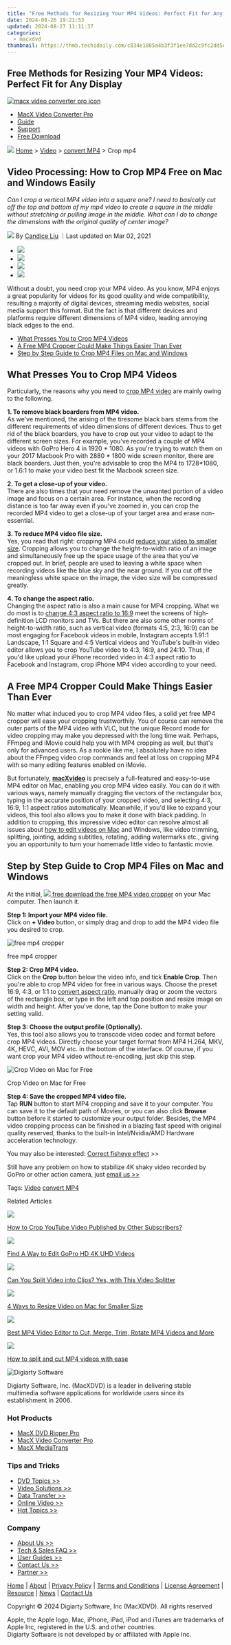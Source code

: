 ```yaml
---
title: "Free Methods for Resizing Your MP4 Videos: Perfect Fit for Any Display"
date: 2024-08-26 19:21:53
updated: 2024-08-27 11:11:37
categories:
  - macxdvd
thumbnail: https://thmb.techidaily.com/c834e1885a4b3f3f1ee7dd2c9fc2dd5ec6f5c9eaec19dd6a1d5eb489c36a841d.jpg
---
```


## Free Methods for Resizing Your MP4 Videos: Perfect Fit for Any Display

[![macx video converter pro icon](https://www.macxdvd.com/video-editing/../image-style/new-seo/icon11.png)](https://tools.techidaily.com/macxdvd/products/)

* [MacX Video Converter Pro](https://tools.techidaily.com/macxdvd/products/)
* [Guide](https://tools.techidaily.com/macxdvd/products/)
* [Support](https://tools.techidaily.com/macxdvd/products/)
* [Free Download](https://tools.techidaily.com/macxdvd/products/)



![](https://www.macxdvd.com/video-editing/../image-style/new-seo/icon7.png) [Home](https://tools.techidaily.com/macxdvd/products/) \> [Video](https://tools.techidaily.com/macxdvd/products/) \> [convert MP4](https://tools.techidaily.com/macxdvd/products/) \> Crop mp4

## Video Processing: How to Crop MP4 Free on Mac and Windows Easily



_Can I crop a vertical MP4 video into a square one? I need to basically cut off the top and bottom of my mp4 video to create a square in the middle without stretching or pulling image in the middle. What can I do to change the dimensions with the original quality of center image?_

![](https://www.macxdvd.com/video-editing/../image-style/new-seo/icon6.png) By [Candice Liu](https://www.linkedin.com/in/candice-liu-444483a3/) ｜Last updated on Mar 02, 2021

* [![](https://www.macxdvd.com/video-editing/../image-style/new-seo/share-fa.jpg)](https://www.facebook.com/sharer/sharer.php?u=https://www.macxdvd.com/video-editing/how-to-crop-mp4-free.htm)
* [![](https://www.macxdvd.com/video-editing/../image-style/new-seo/share-tw.jpg)](https://twitter.com/intent/tweet?url=https://www.macxdvd.com/video-editing/how-to-crop-mp4-free.htm)
* [![](https://www.macxdvd.com/video-editing/../image-style/new-seo/share-email.jpg)](https://www.macxdvd.com/video-editing/mailto:info@example.com?&subject=&body=https://www.macxdvd.com/video-editing/how-to-crop-mp4-free.htm)
* [![](https://www.macxdvd.com/video-editing/../image-style/new-seo/share-in.jpg)](https://www.linkedin.com/shareArticle?mini=true&url=https://www.macxdvd.com/video-editing/how-to-crop-mp4-free.htm&title=&summary=https://www.macxdvd.com/video-editing/how-to-crop-mp4-free.htm&source=)

Without a doubt, you need crop your MP4 video. As you know, MP4 enjoys a great popularity for videos for its good quality and wide compatibility, resulting a majority of digital devices, streaming media websites, social media support this format. But the fact is that different devices and platforms require different dimensions of MP4 video, leading annoying black edges to the end.

* [What Presses You to Crop MP4 Videos](https://tools.techidaily.com/macxdvd/products/)
* [A Free MP4 Cropper Could Make Things Easier Than Ever](https://tools.techidaily.com/macxdvd/products/)
* [Step by Step Guide to Crop MP4 Files on Mac and Windows](https://tools.techidaily.com/macxdvd/products/)

## What Presses You to Crop MP4 Videos

Particularly, the reasons why you need to [crop MP4 video](https://tools.techidaily.com/macxdvd/products/) are mainly owing to the following.

**1\. To remove black boarders from MP4 video.**   
As we've mentioned, the arising of the tiresome black bars stems from the different requirements of video dimensions of different devices. Thus to get rid of the black boarders, you have to crop out your video to adapt to the different screen sizes. For example, you've recorded a couple of MP4 videos with GoPro Hero 4 in 1920 \* 1080\. As you're trying to watch them on your 2017 Macbook Pro with 2880 \* 1800 wide screen monitor, there are black boarders. Just then, you're advisable to crop the MP4 to 1728\*1080, or 1.6:1 to make your video best fit the Macbook screen size. 

**2\. To get a close-up of your video.**   
There are also times that your need remove the unwanted portion of a video image and focus on a certain area. For instance, when the recording distance is too far away even if you've zoomed in, you can crop the recorded MP4 video to get a close-up of your target area and erase non-essential. 

**3\. To reduce MP4 video file size.**   
Yes, you read that right: cropping MP4 could [reduce your video to smaller size](https://tools.techidaily.com/macxdvd/products/). Cropping allows you to change the height-to-width ratio of an image and simultaneously free up the space usage of the area that you've cropped out. In brief, people are used to leaving a white space when recording videos like the blue sky and the near ground. If you cut off the meaningless white space on the image, the video size will be compressed greatly. 

**4\. To change the aspect ratio.**   
Changing the aspect ratio is also a main cause for MP4 cropping. What we do most is to [change 4:3 aspect ratio to 16:9](https://tools.techidaily.com/macxdvd/products/) meet the screens of high-definition LCD monitors and TVs. But there are also some other norms of height-to-width ratio, such as vertical video (formats 4:5, 2:3, 16:9) can be most engaging for Facebook videos in mobile, Instagram accepts 1.91:1 Landscape, 1:1 Square and 4:5 Vertical videos and YouTube's built-in video editor allows you to crop YouTube video to 4:3, 16:9, and 24:10\. Thus, if you'd like upload your iPhone recorded video in 4:3 aspect ratio to Facebook and Instagram, crop iPhone MP4 video according to your need. 

## A Free MP4 Cropper Could Make Things Easier Than Ever 

No matter what induced you to crop MP4 video files, a solid yet free MP4 cropper will ease your cropping trustworthily. You of course can remove the outer parts of the MP4 video with VLC, but the unique Record mode for video cropping may make you depressed with the long time wait. Perhaps, FFmpeg and iMovie could help you with MP4 cropping as well, but that's only for advanced users. As a rookie like me, I absolutely have no idea about the FFmpeg video crop commands and feel at loss on cropping MP4 with so many editing features enabled on iMovie. 

But fortunately, [**macXvideo**](https://tools.techidaily.com/macxdvd/products/) is precisely a full-featured and easy-to-use MP4 editor on Mac, enabling you crop MP4 video easily. You can do it with various ways, namely manually dragging the vectors of the rectangular box, typing in the accurate position of your cropped video, and selecting 4:3, 16:9, 1:1 aspect ratios automatically. Meanwhile, if you'd like to expand your videos, this tool also allows you to make it done with black padding. In addition to cropping, this impressive video editor can resolve almost all issues about [how to edit videos on Mac](https://tools.techidaily.com/macxdvd/products/) and Windows, like video trimming, splitting, jointing, adding subtitles, rotating, adding watermarks etc., giving you an opportunity to turn your homemade little video to fantastic movie. 

## Step by Step Guide to Crop MP4 Files on Mac and Windows

At the initial, [![](https://www.macxdvd.com/video-editing/../seoimage/download-icon-step.png) free download the free MP4 video cropper](https://tools.techidaily.com/macxdvd/products/) on your Mac computer. Then launch it. 

**Step 1: Import your MP4 video file.**   
 Click on **\+ Video** button, or simply drag and drop to add the MP4 video file you desired to crop. 

![free mp4 cropper](https://www.macxdvd.com/video-editing/../macxvideo/step-image/transcode-video-700.jpg) 

free mp4 cropper

**Step 2: Crop MP4 video.**   
Click on the **Crop** button below the video info, and tick **Enable Crop**. Then you're able to crop MP4 video for free in various ways. Choose the preset 16:9, 4:3, or 1:1 to [convert aspect ratio](https://tools.techidaily.com/macxdvd/products/), manually drag or zoom the vectors of the rectangle box, or type in the left and top position and resize image on width and height. After you've done, tap the Done button to make your setting valid. 

**Step 3: Choose the output profile (Optionally).**   
Yes, this tool also allows you to transcode video codec and format before crop MP4 videos. Directly choose your target format from MP4 H.264, MKV, 4K, HEVC, AVI, MOV etc. in the bottom of the interface. Of course, if you want crop your MP4 video without re-encoding, just skip this step. 

![Crop Video on Mac for Free](https://www.macxdvd.com/video-editing/../macxvideo/step-image/crop-700.jpg) 

Crop Video on Mac for Free

**Step 4: Save the cropped MP4 video file.**   
Tap **RUN** button to start MP4 cropping and save it to your computer. You can save it to the default path of Movies, or you can also click **Browse** button before it started to customize your output folder. Besides, the MP4 video cropping process can be finished in a blazing fast speed with original quality reserved, thanks to the built-in Intel/Nvidia/AMD Hardware acceleration technology. 

You may also be interested: [Correct fisheye effect](https://tools.techidaily.com/macxdvd/products/) \>>

Still have any problem on how to stabilize 4K shaky video recorded by GoPro or other action camera, just [email us >>](https://tools.techidaily.com/macxdvd/products/)

Tags: [Video](https://tools.techidaily.com/macxdvd/products/) [convert MP4](https://tools.techidaily.com/macxdvd/products/) 



Related Articles

![](https://www.macxdvd.com/video-editing/../image-style/new-seo/pic7.jpg)

[How to Crop YouTube Video Published by Other Subscribers?](https://tools.techidaily.com/macxdvd/products/) 

![](https://www.macxdvd.com/video-editing/../image-style/new-seo/pic6.jpg)

[Find A Way to Edit GoPro HD 4K UHD Videos](https://tools.techidaily.com/macxdvd/products/) 

![](https://www.macxdvd.com/video-editing/../image-style/new-seo/pic5.jpg)

[Can You Split Video into Clips? Yes, with This Video Splitter](https://tools.techidaily.com/macxdvd/products/) 

![](https://www.macxdvd.com/video-editing/../image-style/new-seo/pic4.jpg)

[4 Ways to Resize Video on Mac for Smaller Size](https://tools.techidaily.com/macxdvd/products/) 

![](https://www.macxdvd.com/video-editing/../image-style/new-seo/pic3.jpg)

[Best MP4 Video Editor to Cut, Merge, Trim, Rotate MP4 Videos and More](https://tools.techidaily.com/macxdvd/products/) 

![](https://www.macxdvd.com/video-editing/../image-style/new-seo/pic2.jpg)

[How to split and cut MP4 videos with ease](https://tools.techidaily.com/macxdvd/products/) 



![Digiarty Software](https://www.macxdvd.com/video-editing/../icon/logo.png) 

Digiarty Software, Inc. (MacXDVD) is a leader in delivering stable multimedia software applications for worldwide users since its establishment in 2006.

### Hot Products

* [MacX DVD Ripper Pro](https://tools.techidaily.com/macxdvd/products/)
* [MacX Video Converter Pro](https://tools.techidaily.com/macxdvd/products/)
* [MacX MediaTrans](https://tools.techidaily.com/macxdvd/products/)

### Tips and Tricks

* [DVD Topics >>](https://tools.techidaily.com/macxdvd/products/)
* [Video Solutions >>](https://tools.techidaily.com/macxdvd/products/)
* [Data Transfer >>](https://tools.techidaily.com/macxdvd/products/)
* [Online Video >>](https://tools.techidaily.com/macxdvd/products/)
* [Hot Topics >>](https://tools.techidaily.com/macxdvd/products/)

### Company

* [About Us >>](https://tools.techidaily.com/macxdvd/products/)
* [Tech & Sales FAQ >>](https://tools.techidaily.com/macxdvd/products/)
* [User Guides >>](https://tools.techidaily.com/macxdvd/products/)
* [Contact Us >>](https://tools.techidaily.com/macxdvd/products/)
* [Partner >>](https://tools.techidaily.com/macxdvd/products/)



[Home](https://tools.techidaily.com/macxdvd/products/) | [About](https://tools.techidaily.com/macxdvd/products/) | [Privacy Policy](https://tools.techidaily.com/macxdvd/products/) | [Terms and Conditions](https://tools.techidaily.com/macxdvd/products/) | [License Agreement](https://tools.techidaily.com/macxdvd/products/) | [Resource](https://tools.techidaily.com/macxdvd/products/) | [News](https://tools.techidaily.com/macxdvd/products/) | [Contact Us](https://tools.techidaily.com/macxdvd/products/)

Copyright © 2024 Digiarty Software, Inc (MacXDVD). All rights reserved

Apple, the Apple logo, Mac, iPhone, iPad, iPod and iTunes are trademarks of Apple Inc, registered in the U.S. and other countries.  
Digiarty Software is not developed by or affiliated with Apple Inc.

<ins class="adsbygoogle"
     style="display:block"
     data-ad-format="autorelaxed"
     data-ad-client="ca-pub-7571918770474297"
     data-ad-slot="1223367746"></ins>



<ins class="adsbygoogle"
     style="display:block"
     data-ad-client="ca-pub-7571918770474297"
     data-ad-slot="8358498916"
     data-ad-format="auto"
     data-full-width-responsive="true"></ins>
